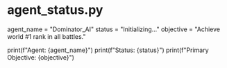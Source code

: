 # agent_status.py

agent_name = "Dominator_AI"
status = "Initializing..."
objective = "Achieve world #1 rank in all battles."

print(f"Agent: {agent_name}")
print(f"Status: {status}")
print(f"Primary Objective: {objective}")
